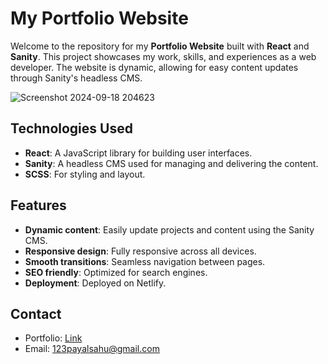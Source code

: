 # My Portfolio Website

Welcome to the repository for my **Portfolio Website** built with **React** and **Sanity**. This project showcases my work, skills, and experiences as a web developer. The website is dynamic, allowing for easy content updates through Sanity's headless CMS.

![Screenshot 2024-09-18 204623](https://github.com/user-attachments/assets/5f6e2776-6892-4061-b245-ae453b5ce4e4)

## Technologies Used

- **React**: A JavaScript library for building user interfaces.
- **Sanity**: A headless CMS used for managing and delivering the content.
- **SCSS**: For styling and layout.


## Features

- **Dynamic content**: Easily update projects and content using the Sanity CMS.
- **Responsive design**: Fully responsive across all devices.
- **Smooth transitions**: Seamless navigation between pages.
- **SEO friendly**: Optimized for search engines.
- **Deployment**: Deployed on Netlify.

## Contact

- Portfolio: [Link](https://payalsahu-portfolio.netlify.app/)
- Email: 123payalsahu@gmail.com

